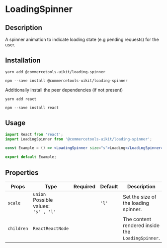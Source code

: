 <!-- THIS IS AN AUTOGENERATED FILE. DO NOT EDIT THIS FILE DIRECTLY. -->
<!-- This file is created by the `yarn generate-readme` script. -->

# LoadingSpinner

## Description

A spinner animation to indicate loading state (e.g pending requests) for the user.

## Installation

```
yarn add @commercetools-uikit/loading-spinner
```

```
npm --save install @commercetools-uikit/loading-spinner
```

Additionally install the peer dependencies (if not present)

```
yarn add react
```

```
npm --save install react
```

## Usage

```jsx
import React from 'react';
import LoadingSpinner from '@commercetools-uikit/loading-spinner';

const Example = () => <LoadingSpinner size="s">Loading</LoadingSpinner>;

export default Example;
```

## Properties

| Props      | Type                                         | Required | Default | Description                                       |
| ---------- | -------------------------------------------- | :------: | ------- | ------------------------------------------------- |
| `scale`    | `union`<br/>Possible values:<br/>`'s' , 'l'` |          | `'l'`   | Set the size of the loading spinner.              |
| `children` | `ReactReactNode`                             |          |         | The content rendered inside the `LoadingSpinner`. |
